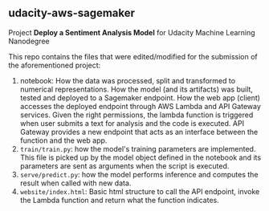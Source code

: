 ## udacity-aws-sagemaker

Project **Deploy a Sentiment Analysis Model** for Udacity Machine Learning Nanodegree

This repo contains the files that were edited/modified for the submission of the aforementioned project:

1. notebook: How the data was processed, split and transformed to numerical representations. How the model (and its artifacts) was built, tested and deployed to a Sagemaker endpoint. How the web app (client) accesses the deployed endpoint through AWS Lambda and API Gateway services. Given the right permissions, the lambda function is triggered when user submits a text for analysis and the code is executed. API Gateway provides a new endpoint that acts as an interface between the function and the web app.
2. `train/train.py`: how the model's training parameters are implemented. This file is picked up by the model object defined in the notebook and its parameters are sent as arguments when the script is executed.
3. `serve/predict.py`: how the model performs inference and computes the result when called with new data.
4. `website/index.html`: Basic html structure to call the API endpoint, invoke the Lambda function and return what the function indicates.

